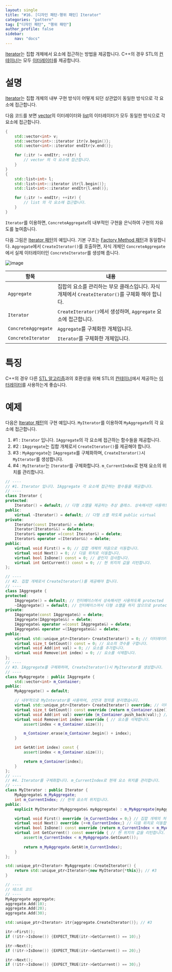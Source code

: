 ```yaml
---
layout: single
title: "#16. [디자인 패턴-행위 패턴] Iterator"
categories: "pattern"
tag: ["디자인 패턴", "행위 패턴"]
author_profile: false
sidebar: 
    nav: "docs"
---
```


[Iterator](https://tango1202.github.io/pattern/pattern-iterator/)는 집합 개체에서 요소에 접근하는 방법을 제공합니다. C++의 경우 STL의 [컨테이너](https://tango1202.github.io/legacy-cpp-stl/legacy-cpp-stl-container/)는 모두 [이터레이터](https://tango1202.github.io/legacy-cpp-stl/legacy-cpp-stl-iterator/)를 제공합니다.

# 설명

[Iterator](https://tango1202.github.io/pattern/pattern-iterator/)는 집합 개체의 내부 구현 방식이 어떻게 되던 상관없이 동일한 방식으로 각 요소에 접근합니다.

다음 코드를 보면 [vector](https://tango1202.github.io/legacy-cpp-stl/legacy-cpp-stl-vector/)의 이터레이터와 [list](https://tango1202.github.io/legacy-cpp-stl/legacy-cpp-stl-container/#%EC%8B%9C%ED%80%80%EC%8A%A4-%EC%BB%A8%ED%85%8C%EC%9D%B4%EB%84%88)의 이터레이터가 모두 동일한 방식으로 각 요소에 접근합니다.

```cpp
{
    std::vector<int> v;
    std::vector<int>::iterator itr{v.begin()};
    std::vector<int>::iterator endItr{v.end()};

    for (;itr != endItr; ++itr) {
        // vector 의 각 요소에 접근합니다.
    }
}
{
    std::list<int> l;
    std::list<int>::iterator itr{l.begin()};
    std::list<int>::iterator endItr{l.end()};

    for (;itr != endItr; ++itr) {
        // list 의 각 요소에 접근합니다.
    }
}
```

`Iterator`를 이용하면, `ConcreteAggregate`의 내부적인 구현을 은닉하여 구현의 자유도를 높여줍니다.

다음 그림은 [Iterator 패턴](https://tango1202.github.io/pattern/pattern-iterator/)의 예입니다. 기본 구조는 [Factory Method 패턴](https://tango1202.github.io/pattern/pattern-factory-method/)과 동일합니다. `Aggregate`에서 `CreateIterator()`를 호출하면, 자식 개체인 `ConcreteAggregate`에서 실제 이터레이터인 `ConcreteIterator`를 생성해 줍니다. 

![image](https://github.com/tango1202/tango1202.github.io/assets/133472501/0a25ac87-c20f-413a-b4bd-3e6f1eaf9887)

|항목|내용|
|--|--|
|`Aggregate`|집합의 요소를 관리하는 부모 클래스입니다. 자식 개체에서 `CreateIterator()`를 구체화 해야 합니다.|
|`Iterator`|`CreateIterator()`에서 생성하며, `Aggregate` 요소에 접근합니다.|
|`ConcreteAggregate`|`Aggregate`를 구체화한 개체입니다.|
|`ConcreteIterator`|`Iterator`를 구체화한 개체입니다.|

# 특징

C++의 경우 다른 [STL 알고리즘](https://tango1202.github.io/cpp-stl/modern-cpp-stl-algorithm/)과의 호환성을 위해 STL의 [컨테이너](https://tango1202.github.io/legacy-cpp-stl/legacy-cpp-stl-container/)에서 제공하는 [이터레이터](https://tango1202.github.io/legacy-cpp-stl/legacy-cpp-stl-iterator/)를 사용하는게 좋습니다.

# 예제

다음은 [Iterator 패턴](https://tango1202.github.io/pattern/pattern-iterator/)의 구현 예입니다. `MyIterator`를 이용하여 `MyAggregate`의 각 요소에 접근합니다.

1. #1 : `Iterator` 입니다. `IAggregate`의 각 요소에 접근하는 함수들을 제공합니다.
2. #2 : `IAggregate`는 집합 개체로서 `CreateIterator()`를 제공해야 합니다.
3. #3 : `MyAggregate`는 `IAggregate`를 구체화하며, `CreateIterator()`시 `MyIterator`를 생성합니다.
4. #4 : `MyIterator`는 `Iterator`를 구체화합니다. `m_CurrentIndex`로 현재 요소의 위치를 관리합니다.

```cpp
// ----
// #1. Iterator 입니다. IAggregate 각 요소에 접근하는 함수들을 제공합니다.
// ----
class Iterator {
protected:
    Iterator() = default; // 다형 소멸을 제공하는 추상 클래스. 상속해서만 사용하도록 protected
public:
    virtual ~Iterator() = default; // 다형 소멸 하도록 public virtual
private:
    Iterator(const Iterator&) = delete; 
    Iterator(Iterator&&) = delete; 
    Iterator& operator =(const Iterator&) = delete; 
    Iterator& operator =(Iterator&&) = delete; 
public:
    virtual void First() = 0; // 집합 개체의 처음으로 이동합니다.
    virtual void Next() = 0; // 다음 위치로 이동합니다.
    virtual bool IsDone() const = 0; // 끝인지 검사합니다. 
    virtual int GetCurrent() const = 0; // 현 위치의 값을 리턴합니다.
};

// ----
// #2. 집합 개체로서 CreateIterator()를 제공해야 합니다.   
// ----
class IAggregate {
protected:
    IAggregate() = default; // 인터페이스여서 상속해서만 사용하도록 protected
    ~IAggregate() = default; // 인터페이스여서 다형 소멸을 하지 않으므로 protected non-virtual
private:
    IAggregate(const IAggregate&) = delete;
    IAggregate(IAggregate&&) = delete;
    IAggregate& operator =(const IAggregate&) = delete;
    IAggregate& operator =(IAggregate&&) = delete;    
public:
    virtual std::unique_ptr<Iterator> CreateIterator() = 0; // 이터레이터를 생성합니다.
    virtual size_t GetCount() const = 0; // 요소의 갯수를 구합니다.
    virtual void Add(int val) = 0; // 요소를 추가합니다.
    virtual void Remove(int index) = 0; // 요소를 삭제합니다.
};
// ----
// #3. IAggregate를 구체화하며, CreateIterator()시 MyIterator를 생성합니다.
// ----
class MyAggregate : public IAggregate {
    std::vector<int> m_Container;
public:
    MyAggregate() = default;

    // 내부적으로 MyInterator를 사용하여, 선언과 정의를 분리했습니다.
    virtual std::unique_ptr<Iterator> CreateIterator() override; // 이터레이터를 생성합니다. 
    virtual size_t GetCount() const override {return m_Container.size();} // 요소의 갯수를 구합니다.
    virtual void Add(int val) override {m_Container.push_back(val);} // 요소를 추가합니다.
    virtual void Remove(int index) override { // 요소를 삭제합니다.
        assert(index < m_Container.size());

        m_Container.erase(m_Container.begin() + index);
    } 

    int GetAt(int index) const {
        assert(index < m_Container.size());

        return m_Container[index];
    }
};
// ----
// #4. Iterator를 구체화합니다. m_CurrentIndex로 현재 요소 위치를 관리합니다.
// ----
class MyIterator : public Iterator {
    MyAggregate& m_MyAggregate;
    int m_CurrentIndex; // 현재 요소의 위치입니다.
public:
    explicit MyIterator(MyAggregate& myAggregate) : m_MyAggregate{myAggregate}, m_CurrentIndex{0} {}

    virtual void First() override {m_CurrentIndex = 0;} // 집합 개체의 처음으로 이동합니다.
    virtual void Next() override {++m_CurrentIndex;} // 다음 위치로 이동합니다.
    virtual bool IsDone() const override {return m_CurrentIndex < m_MyAggregate.GetCount() ? false : true;} // 끝인지 검사합니다. 
    virtual int GetCurrent() const override { // 현 위치의 값을 리턴합니다.
        assert(m_CurrentIndex < m_MyAggregate.GetCount());
        
        return m_MyAggregate.GetAt(m_CurrentIndex);
    } 
};

std::unique_ptr<Iterator> MyAggregate::CreateIterator() {
    return std::unique_ptr<Iterator>{new MyIterator{*this}}; // #3
}

// ----
// 테스트 코드
// ----        
MyAggregate aggregate;
aggregate.Add(10);
aggregate.Add(20);
aggregate.Add(30);

std::unique_ptr<Iterator> itr{aggregate.CreateIterator()}; // #3

itr->First();
if (!itr->IsDone()) {EXPECT_TRUE(itr->GetCurrent() == 10);}

itr->Next();
if (!itr->IsDone()) {EXPECT_TRUE(itr->GetCurrent() == 20);}

itr->Next();
if (!itr->IsDone()) {EXPECT_TRUE(itr->GetCurrent() == 30);}
```

